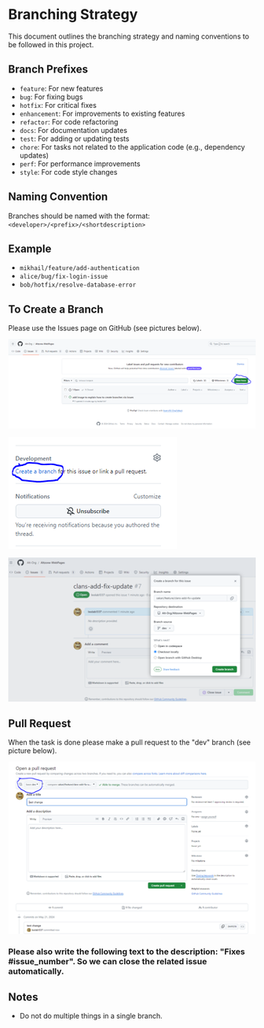 # Branching Strategy

This document outlines the branching strategy and naming conventions to be followed in this project.

## Branch Prefixes

- `feature`: For new features
- `bug`: For fixing bugs
- `hotfix`: For critical fixes
- `enhancement`: For improvements to existing features
- `refactor`: For code refactoring
- `docs`: For documentation updates
- `test`: For adding or updating tests
- `chore`: For tasks not related to the application code (e.g., dependency updates)
- `perf`: For performance improvements
- `style`: For code style changes

## Naming Convention

Branches should be named with the format: `<developer>/<prefix>/<shortdescription>`

## Example

- `mikhail/feature/add-authentication`
- `alice/bug/fix-login-issue`
- `bob/hotfix/resolve-database-error`


## To Create a Branch

Please use the Issues page on GitHub (see pictures below).

![Issues Page](/images/picture1234.PNG)


![Issues Page](/images/picture12345.PNG)

![Issues Page](images/picture123.PNG)



## Pull Request
When the task is done please make a pull request to the "dev" branch  (see picture below).


![Pull request Page](images/picture21.PNG)

### Please also write the following text to the description: "Fixes #issue_number". So we can close the related issue automatically. 

## Notes
- Do not do multiple things in a single branch.


